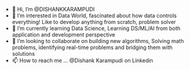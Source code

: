- 👋 Hi, I’m @DISHANKKARAMPUDI
- 👀 I’m interested in Data World, fascinated about how data controls everything! Like to develop anything from scratch, problem solver
- 🌱 I’m currently learning Data Science, Learning DS/ML/AI from both application and development perspective
- 💞️ I’m looking to collaborate on building new algorithms, Solving math problems, identifying real-time problems and bridging them with solutions
- 📫 How to reach me ... @Dishank Karampudi on Linkedin


<!---
DISHANKKARAMPUDI/DISHANKKARAMPUDI is a ✨ special ✨ repository because its `README.md` (this file) appears on your GitHub profile.
You can click the Preview link to take a look at your changes.
--->
